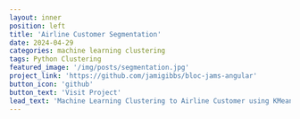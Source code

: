 ```yaml
---
layout: inner
position: left
title: 'Airline Customer Segmentation'
date: 2024-04-29
categories: machine learning clustering
tags: Python Clustering 
featured_image: '/img/posts/segmentation.jpg'
project_link: 'https://github.com/jamigibbs/bloc-jams-angular'
button_icon: 'github'
button_text: 'Visit Project'
lead_text: 'Machine Learning Clustering to Airline Customer using KMeans'
---
```

